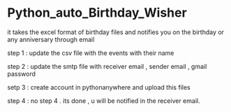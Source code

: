 # Python_auto_Birthday_Wisher
it takes the excel format of birthday files and notifies you on the birthday or any anniversary through email

step 1 :
update the csv file with the events with their name 

step 2 :
update the smtp file with receiver email , sender email , gmail password

setp 3 :
create account in pythonanywhere and upload this files 

step 4 :
no step 4 . its done , u will be notified in the receiver email. 


